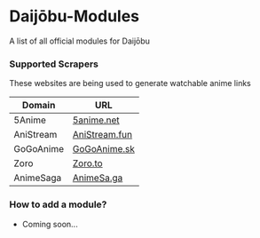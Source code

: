# Daijōbu-Modules
A list of all official modules for Daijōbu


### Supported Scrapers

These websites are being used to generate watchable anime links

| Domain | URL |
| ------ | ------ |
| 5Anime | [5anime.net](https://raw.githubusercontent.com/ScaryUnicorn/Daijobu-Modules/main/modules/5anime.json) |
| AniStream | [AniStream.fun](https://raw.githubusercontent.com/ScaryUnicorn/Daijobu-Modules/main/modules/anistream.json) |
| GoGoAnime | [GoGoAnime.sk](https://raw.githubusercontent.com/ScaryUnicorn/Daijobu-Modules/main/modules/gogoanime.json) |
| Zoro | [Zoro.to](https://raw.githubusercontent.com/ScaryUnicorn/Daijobu-Modules/main/modules/zoro.json) |
| AnimeSaga | [AnimeSa.ga](https://raw.githubusercontent.com/ScaryUnicorn/Daijobu-Modules/main/modules/animesa.ga.json) |

### How to add a module?
- Coming soon...
